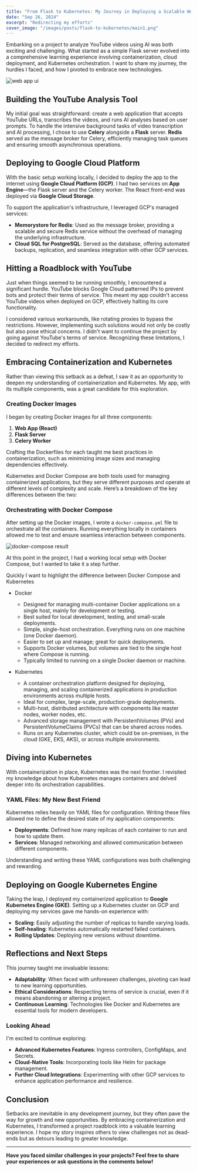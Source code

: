 ```yaml
---
title: "From Flask to Kubernetes: My Journey in Deploying a Scalable Web App on GCP"
date: "Sep 26, 2024"
excerpt: "Redirecting my efforts"
cover_image: "/images/posts/flask-to-kubernetes/main1.png"
---
```


Embarking on a project to analyze YouTube videos using AI was both exciting and challenging. What started as a simple Flask server evolved into a comprehensive learning experience involving containerization, cloud deployment, and Kubernetes orchestration. I want to share my journey, the hurdles I faced, and how I pivoted to embrace new technologies.

<img src="/images/posts/flask-to-kubernetes/docker_kubernetes.png" alt="web app ui" title="Login"  />

## Building the YouTube Analysis Tool

My initial goal was straightforward: create a web application that accepts YouTube URLs, transcribes the videos, and runs AI analyses based on user prompts. To handle the intensive background tasks of video transcription and AI processing, I chose to use **Celery** alongside a **Flask** server. **Redis** served as the message broker for Celery, efficiently managing task queues and ensuring smooth asynchronous operations.

## Deploying to Google Cloud Platform

With the basic setup working locally, I decided to deploy the app to the internet using **Google Cloud Platform (GCP)**. I had two services on **App Engine**—the Flask server and the Celery worker. The React front-end was deployed via **Google Cloud Storage**.

To support the application's infrastructure, I leveraged GCP's managed services:

- **Memorystore for Redis**: Used as the message broker, providing a scalable and secure Redis service without the overhead of managing the underlying infrastructure.
- **Cloud SQL for PostgreSQL**: Served as the database, offering automated backups, replication, and seamless integration with other GCP services.

## Hitting a Roadblock with YouTube

Just when things seemed to be running smoothly, I encountered a significant hurdle. YouTube blocks Google Cloud patterned IPs to prevent bots and protect their terms of service. This meant my app couldn't access YouTube videos when deployed on GCP, effectively halting its core functionality.

I considered various workarounds, like rotating proxies to bypass the restrictions. However, implementing such solutions would not only be costly but also pose ethical concerns. I didn't want to continue the project by going against YouTube's terms of service. Recognizing these limitations, I decided to redirect my efforts.

## Embracing Containerization and Kubernetes

Rather than viewing this setback as a defeat, I saw it as an opportunity to deepen my understanding of containerization and Kubernetes. My app, with its multiple components, was a great candidate for this exploration.

### Creating Docker Images

I began by creating Docker images for all three components:

1. **Web App (React)**
2. **Flask Server**
3. **Celery Worker**

Crafting the Dockerfiles for each taught me best practices in containerization, such as minimizing image sizes and managing dependencies effectively.

Kubernetes and Docker Compose are both tools used for managing containerized applications, but they serve different purposes and operate at different levels of complexity and scale. Here’s a breakdown of the key differences between the two:

### Orchestrating with Docker Compose

After setting up the Docker images, I wrote a `docker-compose.yml` file to orchestrate all the containers. Running everything locally in containers allowed me to test and ensure seamless interaction between components.

<img src="/images/posts/flask-to-kubernetes/docker-compose.png" alt="docker-compose result" title="docker running locally"  />

At this point in the project, I had a working local setup with Docker Compose, but I wanted to take it a step further.

Quickly I want to highlight the difference between Docker Compose and Kubernetes

- Docker

  - Designed for managing multi-container Docker applications on a single host, mainly for development or testing.
  - Best suited for local development, testing, and small-scale deployments.
  - Simple, single-host orchestration. Everything runs on one machine (one Docker daemon).
  - Easier to set up and manage; great for quick deployments.
  - Supports Docker volumes, but volumes are tied to the single host where Compose is running.
  - Typically limited to running on a single Docker daemon or machine.

- Kubernetes
  - A container orchestration platform designed for deploying, managing, and scaling containerized applications in production environments across multiple hosts.
  - Ideal for complex, large-scale, production-grade deployments.
  - Multi-host, distributed architecture with components like master nodes, worker nodes, etc.
  - Advanced storage management with PersistentVolumes (PVs) and PersistentVolumeClaims (PVCs) that can be shared across nodes.
  - Runs on any Kubernetes cluster, which could be on-premises, in the cloud (GKE, EKS, AKS), or across multiple environments.

## Diving into Kubernetes

With containerization in place, Kubernetes was the next frontier. I revisited my knowledge about how Kubernetes manages containers and delved deeper into its orchestration capabilities.

### YAML Files: My New Best Friend

Kubernetes relies heavily on YAML files for configuration. Writing these files allowed me to define the desired state of my application components:

- **Deployments**: Defined how many replicas of each container to run and how to update them.
- **Services**: Managed networking and allowed communication between different components.

Understanding and writing these YAML configurations was both challenging and rewarding.

## Deploying on Google Kubernetes Engine

Taking the leap, I deployed my containerized application to **Google Kubernetes Engine (GKE)**. Setting up a Kubernetes cluster on GCP and deploying my services gave me hands-on experience with:

- **Scaling**: Easily adjusting the number of replicas to handle varying loads.
- **Self-healing**: Kubernetes automatically restarted failed containers.
- **Rolling Updates**: Deploying new versions without downtime.

## Reflections and Next Steps

This journey taught me invaluable lessons:

- **Adaptability**: When faced with unforeseen challenges, pivoting can lead to new learning opportunities.
- **Ethical Considerations**: Respecting terms of service is crucial, even if it means abandoning or altering a project.
- **Continuous Learning**: Technologies like Docker and Kubernetes are essential tools for modern developers.

### Looking Ahead

I'm excited to continue exploring:

- **Advanced Kubernetes Features**: Ingress controllers, ConfigMaps, and Secrets.
- **Cloud-Native Tools**: Incorporating tools like Helm for package management.
- **Further Cloud Integrations**: Experimenting with other GCP services to enhance application performance and resilience.

## Conclusion

Setbacks are inevitable in any development journey, but they often pave the way for growth and new opportunities. By embracing containerization and Kubernetes, I transformed a project roadblock into a valuable learning experience. I hope my story inspires others to view challenges not as dead-ends but as detours leading to greater knowledge.

---

**Have you faced similar challenges in your projects? Feel free to share your experiences or ask questions in the comments below!**
